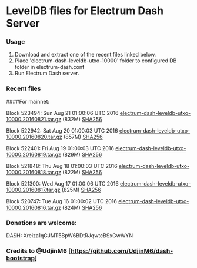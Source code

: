 # LevelDB files for Electrum Dash Server

### Usage

1. Download and extract one of the recent files linked below.
2. Place 'electrum-dash-leveldb-utxo-10000' folder to configured DB folder in electrum-dash.conf
3. Run Electrum Dash server.

### Recent files

####For mainnet:

Block 523494: Sun Aug 21 01:00:06 UTC 2016 [electrum-dash-leveldb-utxo-10000.20160821.tar.gz](https://transfer.sh/10spdj/electrum-dash-leveldb-utxo-10000.20160821.tar.gz) (832M) [SHA256](https://transfer.sh/3WyEO/electrum-dash-leveldb-utxo-10000.20160821.tar.gz.sha256)

Block 522942: Sat Aug 20 01:00:03 UTC 2016 [electrum-dash-leveldb-utxo-10000.20160820.tar.gz](https://transfer.sh/dvPZn/electrum-dash-leveldb-utxo-10000.20160820.tar.gz) (857M) [SHA256](https://transfer.sh/hthos/electrum-dash-leveldb-utxo-10000.20160820.tar.gz.sha256)

Block 522401: Fri Aug 19 01:00:03 UTC 2016 [electrum-dash-leveldb-utxo-10000.20160819.tar.gz](https://transfer.sh/HelqE/electrum-dash-leveldb-utxo-10000.20160819.tar.gz) (829M) [SHA256](https://transfer.sh/12v9xq/electrum-dash-leveldb-utxo-10000.20160819.tar.gz.sha256)

Block 521848: Thu Aug 18 01:00:03 UTC 2016 [electrum-dash-leveldb-utxo-10000.20160818.tar.gz](https://transfer.sh/kqRsg/electrum-dash-leveldb-utxo-10000.20160818.tar.gz) (822M) [SHA256](https://transfer.sh/Ly8AU/electrum-dash-leveldb-utxo-10000.20160818.tar.gz.sha256)

Block 521300: Wed Aug 17 01:00:06 UTC 2016 [electrum-dash-leveldb-utxo-10000.20160817.tar.gz](https://transfer.sh/o7Y43/electrum-dash-leveldb-utxo-10000.20160817.tar.gz) (825M) [SHA256](https://transfer.sh/CKiRA/electrum-dash-leveldb-utxo-10000.20160817.tar.gz.sha256)

Block 520747: Tue Aug 16 01:00:02 UTC 2016 [electrum-dash-leveldb-utxo-10000.20160816.tar.gz](https://transfer.sh/pILao/electrum-dash-leveldb-utxo-10000.20160816.tar.gz) (824M) [SHA256](https://transfer.sh/h5AZ0/electrum-dash-leveldb-utxo-10000.20160816.tar.gz.sha256)

### Donations are welcome:

DASH: Xreiza1qGJMT5BpW6BDtRJqwtcBSxGwWYN

### Credits to @UdjinM6 [https://github.com/UdjinM6/dash-bootstrap]
